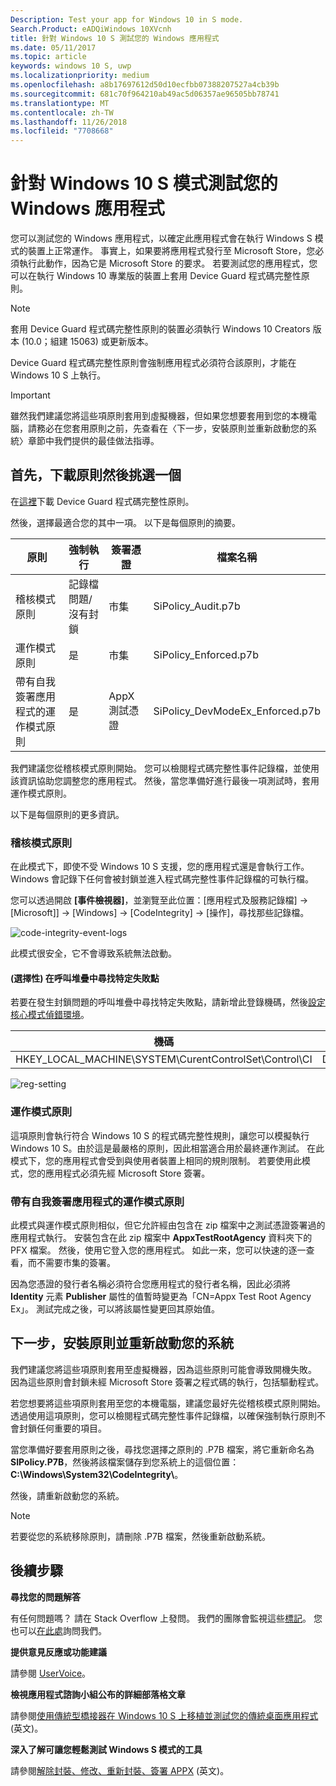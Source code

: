 ```yaml
---
Description: Test your app for Windows 10 in S mode.
Search.Product: eADQiWindows 10XVcnh
title: 針對 Windows 10 S 測試您的 Windows 應用程式
ms.date: 05/11/2017
ms.topic: article
keywords: windows 10 S, uwp
ms.localizationpriority: medium
ms.openlocfilehash: a8b17697612d50d10ecfbb07388207527a4cb39b
ms.sourcegitcommit: 681c70f964210ab49ac5d06357ae96505bb78741
ms.translationtype: MT
ms.contentlocale: zh-TW
ms.lasthandoff: 11/26/2018
ms.locfileid: "7708668"
---
```

# <a name="test-your-windows-app-for-windows-10-in-s-mode"></a>針對 Windows 10 S 模式測試您的 Windows 應用程式

您可以測試您的 Windows 應用程式，以確定此應用程式會在執行 Windows S 模式的裝置上正常運作。 事實上，如果要將應用程式發行至 Microsoft Store，您必須執行此動作，因為它是 Microsoft Store 的要求。 若要測試您的應用程式，您可以在執行 Windows 10 專業版的裝置上套用 Device Guard 程式碼完整性原則。

> [!NOTE]
> 套用 Device Guard 程式碼完整性原則的裝置必須執行 Windows 10 Creators 版本 (10.0；組建 15063) 或更新版本。

Device Guard 程式碼完整性原則會強制應用程式必須符合該原則，才能在 Windows 10 S 上執行。

> [!IMPORTANT]
>雖然我們建議您將這些項原則套用到虛擬機器，但如果您想要套用到您的本機電腦，請務必在您套用原則之前，先查看在〈下一步，安裝原則並重新啟動您的系統〉章節中我們提供的最佳做法指導。

<a id="choose-policy" />

## <a name="first-download-the-policies-and-then-choose-one"></a>首先，下載原則然後挑選一個

在[這裡](https://go.microsoft.com/fwlink/?linkid=849018)下載 Device Guard 程式碼完整性原則。

然後，選擇最適合您的其中一項。 以下是每個原則的摘要。

|原則 |強制執行 |簽署憑證 |檔案名稱 |
|--|--|--|--|
|稽核模式原則 |記錄檔問題/沒有封鎖 |市集 |SiPolicy_Audit.p7b |
|運作模式原則 |是 |市集 |SiPolicy_Enforced.p7b |
|帶有自我簽署應用程式的運作模式原則 |是 |AppX 測試憑證  |SiPolicy_DevModeEx_Enforced.p7b |

我們建議您從稽核模式原則開始。 您可以檢閱程式碼完整性事件記錄檔，並使用該資訊協助您調整您的應用程式。 然後，當您準備好進行最後一項測試時，套用運作模式原則。

以下是每個原則的更多資訊。

### <a name="audit-mode-policy"></a>稽核模式原則
在此模式下，即使不受 Windows 10 S 支援，您的應用程式還是會執行工作。Windows 會記錄下任何會被封鎖並進入程式碼完整性事件記錄檔的可執行檔。

您可以透過開啟 **\[事件檢視器\]**，並瀏覽至此位置：\[應用程式及服務記錄檔\] -> \[Microsoft]] -> \[Windows\] -> \[CodeIntegrity\] -> \[操作\]，尋找那些記錄檔。

![code-integrity-event-logs](images/desktop-to-uwp/code-integrity-logs.png)

此模式很安全，它不會導致系統無法啟動。

#### <a name="optional-find-specific-failure-points-in-the-call-stack"></a>(選擇性) 在呼叫堆疊中尋找特定失敗點
若要在發生封鎖問題的呼叫堆疊中尋找特定失敗點，請新增此登錄機碼，然後[設定核心模式偵錯環境](https://docs.microsoft.com/windows-hardware/drivers/debugger/getting-started-with-windbg--kernel-mode-#span-idsetupakernel-modedebuggingspanspan-idsetupakernel-modedebuggingspanspan-idsetupakernel-modedebuggingspanset-up-a-kernel-mode-debugging)。

|機碼|名稱|類型|值|
|--|---|--|--|
|HKEY_LOCAL_MACHINE\SYSTEM\CurentControlSet\Control\CI| DebugFlags |REG_DWORD | 1 |


![reg-setting](images/desktop-to-uwp/ci-debug-setting.png)

### <a name="production-mode-policy"></a>運作模式原則
這項原則會執行符合 Windows 10 S 的程式碼完整性規則，讓您可以模擬執行 Windows 10 S。由於這是最嚴格的原則，因此相當適合用於最終運作測試。 在此模式下，您的應用程式會受到與使用者裝置上相同的規則限制。 若要使用此模式，您的應用程式必須先經 Microsoft Store 簽署。

### <a name="production-mode-policy-with-self-signed-apps"></a>帶有自我簽署應用程式的運作模式原則
此模式與運作模式原則相似，但它允許經由包含在 zip 檔案中之測試憑證簽署過的應用程式執行。 安裝包含在此 zip 檔案中 **AppxTestRootAgency** 資料夾下的 PFX 檔案。 然後，使用它登入您的應用程式。 如此一來，您可以快速的逐一查看，而不需要市集的簽署。

因為您憑證的發行者名稱必須符合您應用程式的發行者名稱，因此必須將 **Identity** 元素 **Publisher** 屬性的值暫時變更為「CN=Appx Test Root Agency Ex」。 測試完成之後，可以將該屬性變更回其原始值。

## <a name="next-install-the-policy-and-restart-your-system"></a>下一步，安裝原則並重新啟動您的系統

我們建議您將這些項原則套用至虛擬機器，因為這些原則可能會導致開機失敗。 因為這些原則會封鎖未經 Microsoft Store 簽署之程式碼的執行，包括驅動程式。

若您想要將這些項原則套用至您的本機電腦，建議您最好先從稽核模式原則開始。 透過使用這項原則，您可以檢閱程式碼完整性事件記錄檔，以確保強制執行原則不會封鎖任何重要的項目。

當您準備好要套用原則之後，尋找您選擇之原則的 .P7B 檔案，將它重新命名為 **SIPolicy.P7B**，然後將該檔案儲存到您系統上的這個位置：**C:\Windows\System32\CodeIntegrity\\**。

然後，請重新啟動您的系統。

>[!NOTE]
>若要從您的系統移除原則，請刪除 .P7B 檔案，然後重新啟動系統。

## <a name="next-steps"></a>後續步驟

**尋找您的問題解答**

有任何問題嗎？ 請在 Stack Overflow 上發問。 我們的團隊會監視這些[標記](http://stackoverflow.com/questions/tagged/project-centennial+or+desktop-bridge)。 您也可以[在此處](https://social.msdn.microsoft.com/Forums/en-US/home?filter=alltypes&sort=relevancedesc&searchTerm=%5BDesktop%20Converter%5D)詢問我們。

**提供意見反應或功能建議**

請參閱 [UserVoice](https://wpdev.uservoice.com/forums/110705-universal-windows-platform/category/161895-desktop-bridge-centennial)。

**檢視應用程式諮詢小組公布的詳細部落格文章**

請參閱[使用傳統型橋接器在 Windows 10 S 上移植並測試您的傳統桌面應用程式](https://blogs.msdn.microsoft.com/appconsult/2017/06/15/porting-and-testing-your-classic-desktop-applications-on-windows-10-s-with-the-desktop-bridge/) (英文)。

**深入了解可讓您輕鬆測試 Windows S 模式的工具**

請參閱[解除封裝、修改、重新封裝、簽署 APPX](https://blogs.msdn.microsoft.com/appconsult/2017/08/07/unpack-modify-repack-sign-appx/) (英文)。
